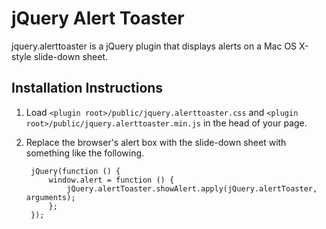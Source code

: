 # jQuery Alert Toaster #

jquery.alerttoaster is a jQuery plugin that displays alerts on a Mac OS X-style slide-down sheet.

## Installation Instructions ##

1. Load `<plugin root>/public/jquery.alerttoaster.css` and `<plugin root>/public/jquery.alerttoaster.min.js` in the head
of your page.
1. Replace the browser's alert box with the slide-down sheet with something like the following.

        jQuery(function () {
            window.alert = function () {
                jQuery.alertToaster.showAlert.apply(jQuery.alertToaster, arguments);
            };
        });
